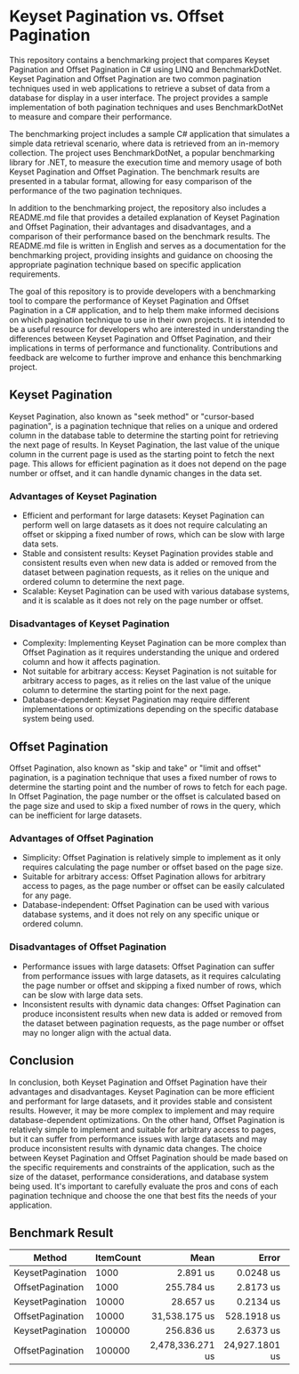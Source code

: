# Keyset Pagination vs. Offset Pagination

This repository contains a benchmarking project that compares Keyset Pagination and Offset Pagination in C# using LINQ and BenchmarkDotNet. Keyset Pagination and Offset Pagination are two common pagination techniques used in web applications to retrieve a subset of data from a database for display in a user interface. The project provides a sample implementation of both pagination techniques and uses BenchmarkDotNet to measure and compare their performance.

The benchmarking project includes a sample C# application that simulates a simple data retrieval scenario, where data is retrieved from an in-memory collection. The project uses BenchmarkDotNet, a popular benchmarking library for .NET, to measure the execution time and memory usage of both Keyset Pagination and Offset Pagination. The benchmark results are presented in a tabular format, allowing for easy comparison of the performance of the two pagination techniques.

In addition to the benchmarking project, the repository also includes a README.md file that provides a detailed explanation of Keyset Pagination and Offset Pagination, their advantages and disadvantages, and a comparison of their performance based on the benchmark results. The README.md file is written in English and serves as a documentation for the benchmarking project, providing insights and guidance on choosing the appropriate pagination technique based on specific application requirements.

The goal of this repository is to provide developers with a benchmarking tool to compare the performance of Keyset Pagination and Offset Pagination in a C# application, and to help them make informed decisions on which pagination technique to use in their own projects. It is intended to be a useful resource for developers who are interested in understanding the differences between Keyset Pagination and Offset Pagination, and their implications in terms of performance and functionality. Contributions and feedback are welcome to further improve and enhance this benchmarking project.

## Keyset Pagination

Keyset Pagination, also known as "seek method" or "cursor-based pagination", is a pagination technique that relies on a unique and ordered column in the database table to determine the starting point for retrieving the next page of results. In Keyset Pagination, the last value of the unique column in the current page is used as the starting point to fetch the next page. This allows for efficient pagination as it does not depend on the page number or offset, and it can handle dynamic changes in the data set.

### Advantages of Keyset Pagination

- Efficient and performant for large datasets: Keyset Pagination can perform well on large datasets as it does not require calculating an offset or skipping a fixed number of rows, which can be slow with large data sets.
- Stable and consistent results: Keyset Pagination provides stable and consistent results even when new data is added or removed from the dataset between pagination requests, as it relies on the unique and ordered column to determine the next page.
- Scalable: Keyset Pagination can be used with various database systems, and it is scalable as it does not rely on the page number or offset.

### Disadvantages of Keyset Pagination

- Complexity: Implementing Keyset Pagination can be more complex than Offset Pagination as it requires understanding the unique and ordered column and how it affects pagination.
- Not suitable for arbitrary access: Keyset Pagination is not suitable for arbitrary access to pages, as it relies on the last value of the unique column to determine the starting point for the next page.
- Database-dependent: Keyset Pagination may require different implementations or optimizations depending on the specific database system being used.

## Offset Pagination

Offset Pagination, also known as "skip and take" or "limit and offset" pagination, is a pagination technique that uses a fixed number of rows to determine the starting point and the number of rows to fetch for each page. In Offset Pagination, the page number or the offset is calculated based on the page size and used to skip a fixed number of rows in the query, which can be inefficient for large datasets.

### Advantages of Offset Pagination

- Simplicity: Offset Pagination is relatively simple to implement as it only requires calculating the page number or offset based on the page size.
- Suitable for arbitrary access: Offset Pagination allows for arbitrary access to pages, as the page number or offset can be easily calculated for any page.
- Database-independent: Offset Pagination can be used with various database systems, and it does not rely on any specific unique or ordered column.

### Disadvantages of Offset Pagination

- Performance issues with large datasets: Offset Pagination can suffer from performance issues with large datasets, as it requires calculating the page number or offset and skipping a fixed number of rows, which can be slow with large data sets.
- Inconsistent results with dynamic data changes: Offset Pagination can produce inconsistent results when new data is added or removed from the dataset between pagination requests, as the page number or offset may no longer align with the actual data.

## Conclusion

In conclusion, both Keyset Pagination and Offset Pagination have their advantages and disadvantages. Keyset Pagination can be more efficient and performant for large datasets, and it provides stable and consistent results. However, it may be more complex to implement and may require database-dependent optimizations. On the other hand, Offset Pagination is relatively simple to implement and suitable for arbitrary access to pages, but it can suffer from performance issues with large datasets and may produce inconsistent results with dynamic data changes. The choice between Keyset Pagination and Offset Pagination should be made based on the specific requirements and constraints of the application, such as the size of the dataset, performance considerations, and database system being used. It's important to carefully evaluate the pros and cons of each pagination technique and choose the one that best fits the needs of your application.

## Benchmark Result

|           Method | ItemCount |             Mean |          Error |         StdDev |
|----------------- |---------- |-----------------:|---------------:|---------------:|
| KeysetPagination |      1000 |         2.891 us |      0.0248 us |      0.0232 us |
| OffsetPagination |      1000 |       255.784 us |      2.8173 us |      2.6353 us |
| KeysetPagination |     10000 |        28.657 us |      0.2134 us |      0.3060 us |
| OffsetPagination |     10000 |    31,538.175 us |    528.1918 us |    494.0710 us |
| KeysetPagination |    100000 |       256.836 us |      2.6373 us |      2.3379 us |
| OffsetPagination |    100000 | 2,478,336.271 us | 24,927.1801 us | 22,097.2959 us |

